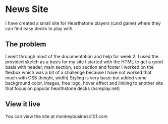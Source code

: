 # News Site

I have created a small site for Hearthstone players (card game) where they can find easy decks to play with.

## The problem

I went through most of the documentation and help for week 2.
I used the provided sketch as a basis for my site
I started with the HTML to get a good basis with header, main section, sub section and footer
I worked on the flexbox which was a bit of a challenge because I have not worked that much with CSS (height, width)
Styling is very basic but added some background color, images, free logo, hover effect and linking to another site that focus on popular hearthstone decks (hsreplay.net)

## View it live
You can view the site at monkeybusiness101.com
